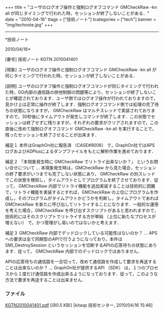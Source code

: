 ﻿+++
title = "ユーザのログオフ操作と強制ログオフコマンド GMCheckRaw -kn all が同じタイミングで行われた時，セッションが終了しないことがある．"
date = "2010-04-16"
ttags = ["技術ノート"]
tcategories = ["tech"]
banner = "img/technote.jpg"
+++

-----------------------------------------------------------------------------------------------------------------------------

*技術ノート

2010/04/16*


[番号]
技術ノート KGTN 2010041401

[現象]
ユーザのログオフ操作と強制ログオフコマンド GMCheckRaw -kn all
が同じタイミングで行われた時，セッションが終了しないことがある．

[説明]
ユーザのログオフ操作と強制ログオフコマンドが同じタイミングで行われた時，GG内部の通信路の排他制御の問題等により，セッションが終了しないことが確認されております．ユーザ側ではログオフ操作が行われておりますので，見かけ上は正常に操作が終了します．強制ログオフコマンド側では処理の完了待ちの状態になりますが，
GMCheckRaw
はマルチスレッドで実装されておりますので，30秒後にタイムアウトが発生しコマンドが終了します．この状態でセッションは終了せずに残りますが，それぞれの要求がクリアされますので，この直後に改めて強制ログオフコマンド
GMCheckRaw -kn all
を実行することで，残ったセッションを終了させることが出来ます．

補足１
本件はGraphOn社に報告済 （CASE#9006）
で，GraphOn社ではAPSログおよびADPlusによるダンプファイルをもとに解析作業を進めております．

補足２
「本現象発生時に GMCheckRaw でリトライ出来ないか？」
というお問い合せについて ... 本現象発生時は，GMCheckRaw
から見た場合，セッションの終了要求がいつまでも完了しない状態にあり，
GMCheckRaw
の別スレッドでこの状態を検知し，タイムアウトとしてプログラムを終了させております．従って，
GMCheckRaw
内部でリトライ機能を追加実装することは技術的に困難で，リトライ機能を実装するとすれば，GMCheckRaw
の上位にプログラムを作成し，そのプログラムがタイムアウトかどうかを判断し，タイムアウトであれば
GMCheckRaw
を新たに呼び出してリトライすることになります．一般的な運用を考えた場合，GMCheckRaw
を呼び出すスクリプトがあると思われますので，技術的にはそのスクリプトでリトライする方が単純
（上位に新たなプロセスが増えない）
で，かつ管理がし易いのではないかと考えます．

補足３
GMCheckRaw 内部でデッドロックしている可能性はないのか？ ...
APSへの要求は全て同期型のAPIで行うようになっており，本件は
SMI_DestroySession
というセッションを切断するAPIの応答待ちの状態にあります．従って，
GMCheckRaw 内部でのデッドロックではありません．

APIの応答待ちの通信路を一旦切って，改めて通信路を作成して要求を再送することは出来ないのか？
... GraphOn社が提供するAPI （SDK）
は，１つのプロセスから１度だけ通信路を作成出来るようになっております．従って，このような方法で要求を再送することは出来ません．


### ファイル

 
 


[KGTN2010041401.pdf](http://techreport.kitasp.net/attachments/download/136/KGTN2010041401.pdf)
 [(80.5 KB)] [kitasp 技術センター, 2010/04/16
15:46]


 


 

